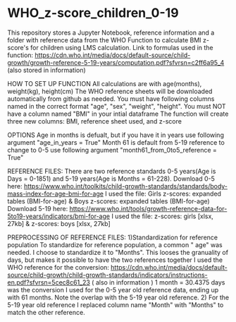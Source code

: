 # WHO_z-score_children_0-19

This repository stores a Jupyter Notebook, reference information and a folder with reference data from the WHO 
Function to calculate BMI z-score's for children using LMS calculation. 
Link to formulas used in the function: https://cdn.who.int/media/docs/default-source/child-growth/growth-reference-5-19-years/computation.pdf?sfvrsn=c2ff6a95_4 (also stored in information) 

HOW TO SET UP FUNCTION 
All calculations are with age(months), weight(kg), height(cm)
The WHO reference sheets will be downloaded automatically from github as needed.
You must have following columns named in the correct format "age", "sex", "weight", "height".
You must NOT have a column named "BMI" in your intial dataframe
The function will create three new columns: BMI, reference sheet used, and z-score

OPTIONS
Age in months is defualt, but if you have it in years use following argument "age_in_years = True"
Month 61 is default from 5-19 reference to change to 0-5 use following argument "month61_from_0to5_reference = True"



REFERENCE FILES:
There are two reference standards 0-5 years(Age is Days =  0-1851) and 5-19 years(Age is Months = 61-228).
Download 0-5 here: https://www.who.int/toolkits/child-growth-standards/standards/body-mass-index-for-age-bmi-for-age I used the file: Girls z-scores: expanded tables (BMI-for-age) & Boys z-scores: expanded tables (BMI-for-age)
Download 5-19 here: https://www.who.int/tools/growth-reference-data-for-5to19-years/indicators/bmi-for-age I used the file: z-scores: girls [xlsx, 27kb] & z-scores: boys [xlsx, 27kb]


PREPROCESSING OF REFERENCE FILES: 
1)Standardization for reference population
To standardize for reference population, a common " age" was needed. I choose to standardize it to "Months". This looses the granuality of days, but makes it possible to have the two references together
I used the WHO reference for the conversion: https://cdn.who.int/media/docs/default-source/child-growth/child-growth-standards/indicators/instructions-en.pdf?sfvrsn=5cec8c61_23 ( also in information ) 
1 month = 30.4375 days was the conversion I used for the 0-5 year old reference data, ending up with 61 months. Note the overlap with the 5-19 year old reference. 
2) For the 5-19 year old reference I replaced column name "Month" with "Months" to match the other reference.
